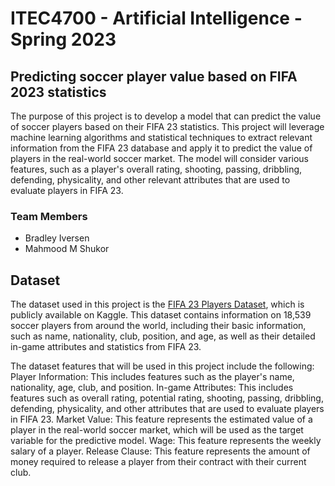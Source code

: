 # ITEC4700 - Artificial Intelligence - Spring 2023
## Predicting soccer player value based on FIFA 2023 statistics
The purpose of this project is to develop a model that can predict the value of soccer players based on their FIFA 23 statistics. This project will leverage machine learning algorithms and statistical techniques to extract relevant information from the FIFA 23 database and apply it to predict the value of players in the real-world soccer market. The model will consider various features, such as a player's overall rating, shooting, passing, dribbling, defending, physicality, and other relevant attributes that are used to evaluate players in FIFA 23. 
### Team Members
- Bradley Iversen
- Mahmood M Shukor
## Dataset
The dataset used in this project is the [FIFA 23 Players Dataset](https://www.kaggle.com/sanjeetsinghnaik/fifa-23-players-dataset), which is publicly available on Kaggle. This dataset contains information on 18,539 soccer players from around the world, including their basic information, such as name, nationality, club, position, and age, as well as their detailed in-game attributes and statistics from FIFA 23.

The dataset features that will be used in this project include the following:
Player Information: This includes features such as the player's name, nationality, age, club, and position.
In-game Attributes: This includes features such as overall rating, potential rating, shooting, passing, dribbling, defending, physicality, and other attributes that are used to evaluate players in FIFA 23.
Market Value: This feature represents the estimated value of a player in the real-world soccer market, which will be used as the target variable for the predictive model.
Wage: This feature represents the weekly salary of a player.
Release Clause: This feature represents the amount of money required to release a player from their contract with their current club.

